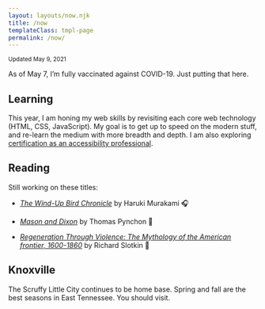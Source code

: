 ```yaml
---
layout: layouts/now.njk
title: /now
templateClass: tmpl-page
permalink: /now/
---
```


<small class="timestamp">Updated <time datetime="2021-05-09">May 9, 2021</time></small>

As of May 7, I’m fully vaccinated against COVID-19. Just putting that here.

## Learning

This year, I am honing my web skills by revisiting each core web technology (HTML, CSS, JavaScript). My goal is to get up to speed on the modern stuff, and re-learn the medium with more breadth and depth. I am also exploring [certification as an accessibility professional](https://www.accessibilityassociation.org/certification).

## Reading

Still working on these titles:

- <a href="http://www.worldcat.org/oclc/1137087735"><i>The Wind-Up Bird Chronicle</i></a> by Haruki&nbsp;Murakami 🎧

- <a href="https://www.worldcat.org/title/mason-and-dixon/oclc/243705730"><i>Mason and Dixon</i></a> by Thomas&nbsp;Pynchon 📱

- <a href="https://www.worldcat.org/title/regeneration-through-violence-the-mythology-of-the-american-frontier-1600-1860/oclc/333612"><i>Regeneration Through Violence: The Mythology of the American frontier, 1600-1860</i></a> by Richard Slotkin 📖

## Knoxville

The Scruffy Little City continues to be home base. Spring and fall are the best seasons in East Tennessee. You should visit.
